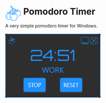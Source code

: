 # <img src="Resources/pomodoro.png" width="50" height="50" style="position: relative; top: 20px;">&nbsp;Pomodoro Timer
A very simple pomodoro timer for Windows.
<br />
<br />
<img src="screenshot-01.png">
